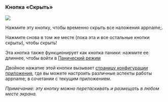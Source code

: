 <a name="button_hide"></a>
### Кнопка «Скрыть»
<div class="buttoncircle"><img  src="/buttons/ic_clear_black_24dp.png"></img></div> 

Нажмите эту кнопку, чтобы временно скрыть все наложения appname;.

Нажмите снова в том же месте (пока эта и все остальные кнопки скрыты), чтобы скрыть!

Эта кнопка также функционирует как кнопка паники: нажмите ее длиннее, чтобы войти в [Панический режим](/panic)

Двойное нажатие этой кнопки вызывает [страницу конфигурации приложения](/setup/per-app-config/), где вы можете настроить различные аспекты работы appname; в сочетании с текущим приложением.


*Примечание: эту кнопку можно перетаскивать и размещать в любом месте экрана.*